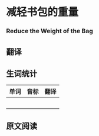 # 减轻书包的重量
### Reduce the Weight of the Bag

## 翻译

## 生词统计
| 单词 | 音标 | 翻译 |
|-|-|-|
|  |  |  |
|  |  |  |
|  |  |  |
|  |  |  |
|  |  |  |

## 原文阅读


<src-rtyAudio :src="'https://rtyresources2019.github.io/2019-July/Reduce the Weight of the Bag.mp3'"></src-rtyAudio>
